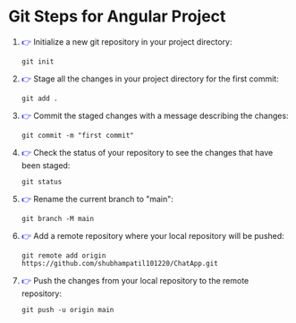 
<!DOCTYPE html>
<html lang="en">
<head>
    <meta charset="UTF-8">
    <meta name="viewport" content="width=device-width, initial-scale=1.0">
    <title>Git Steps for Angular Project</title>
    <style>
        ul {
            list-style-type: none;
        }
        li::before {
            content: "👉 ";
            color: blue;
        }
    </style>
</head>
<body>
    <h1>Git Steps for Angular Project</h1>
    <ol>
        <li>Initialize a new git repository in your project directory:</li>
        <pre><code>git init</code></pre>
        <li>Stage all the changes in your project directory for the first commit:</li>
        <pre><code>git add .</code></pre>
        <li>Commit the staged changes with a message describing the changes:</li>
        <pre><code>git commit -m "first commit"</code></pre>
        <li>Check the status of your repository to see the changes that have been staged:</li>
        <pre><code>git status</code></pre>
        <li>Rename the current branch to "main":</li>
        <pre><code>git branch -M main</code></pre>
        <li>Add a remote repository where your local repository will be pushed:</li>
        <pre><code>git remote add origin https://github.com/shubhampatil101220/ChatApp.git</code></pre>
        <li>Push the changes from your local repository to the remote repository:</li>
        <pre><code>git push -u origin main</code></pre>
    </ol>
</body>
</html>
